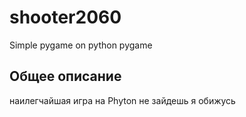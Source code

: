# shooter2060
Simple pygame on python pygame
## Общее описание 
наилегчайшая игра на Phyton не зайдешь я обижусь
